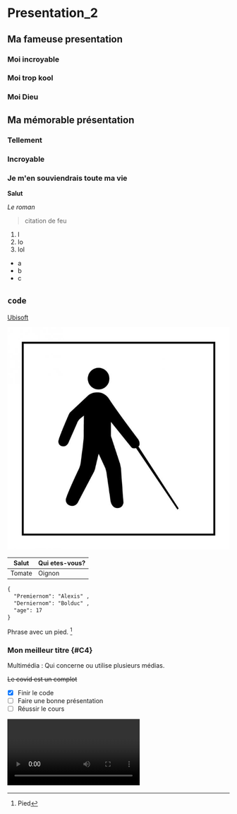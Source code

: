 # Presentation_2
## Ma fameuse presentation
### Moi incroyable
### Moi trop kool
### Moi Dieu
## Ma mémorable présentation
### Tellement
### Incroyable
### Je m'en souviendrais toute ma vie


**Salut**

*Le roman*
> citation de feu
1. l
2. lo
3. lol
- a
- b
- c

`code`
-------
[Ubisoft](https://www.ubisoft.com/fr-ca/)

![description en mot de l'image](medias2/homme.jpg)

| Salut | Qui etes-vous? |
| ------ | ------- | 
| Tomate | Oignon |

```
{
  "Premiernom": "Alexis" ,
  "Derniernom": "Bolduc" ,
  "age": 17
}
```

Phrase avec un pied. [^1]

[^1]: Pied

### Mon meilleur titre {#C4}
  
Multimédia
: Qui concerne ou utilise plusieurs médias.

~~Le covid est un complot~~

- [x] Finir le code
- [ ] Faire une bonne présentation
- [ ] Réussir le cours

![gif de l'écran](medias2/gif.mp4)
